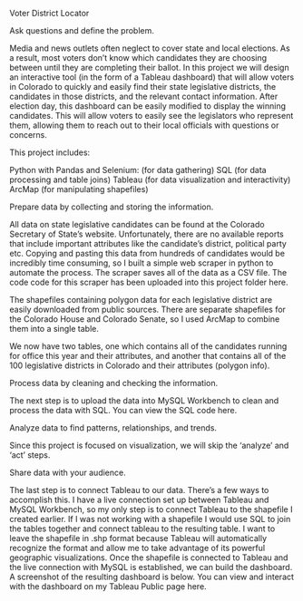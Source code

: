 Voter District Locator

Ask questions and define the problem.

Media and news outlets often neglect to cover state and local elections. As a result, most voters don’t know which candidates they are choosing between until they are completing their ballot. In this project we will design an interactive tool (in the form of a Tableau dashboard) that will allow voters in Colorado to quickly and easily find their state legislative districts, the candidates in those districts, and the relevant contact information. After election day, this dashboard can be easily modified to display the winning candidates. This will allow voters to easily see the legislators who represent them, allowing them to reach out to their local officials with questions or concerns.

This project includes:

Python with Pandas and Selenium: (for data gathering)
SQL (for data processing and table joins)
Tableau (for data visualization and interactivity)
ArcMap (for manipulating shapefiles)

Prepare data by collecting and storing the information.

All data on state legislative candidates can be found at the Colorado Secretary of State’s website. Unfortunately, there are no available reports that include important attributes like the candidate’s district, political party etc. Copying and pasting this data from hundreds of candidates would be incredibly time consuming, so I built a simple web scraper in python to automate the process. The scraper saves all of the data as a CSV file. The code code for this scraper has been uploaded into this project folder here.

The shapefiles containing polygon data for each legislative district are easily downloaded from public sources. There are separate shapefiles for the Colorado House and Colorado Senate, so I used ArcMap to combine them into a single table.

We now have two tables, one which contains all of the candidates running for office this year and their attributes, and another that contains all of the 100 legislative districts in Colorado and their attributes (polygon info).

Process data by cleaning and checking the information.

The next step is to upload the data into MySQL Workbench to clean and process the data with SQL. You can view the SQL code here.

Analyze data to find patterns, relationships, and trends.

Since this project is focused on visualization, we will skip the ‘analyze’ and ‘act’ steps.

Share data with your audience.

The last step is to connect Tableau to our data. There’s a few ways to accomplish this. I have a live connection set up between Tableau and MySQL Workbench, so my only step is to connect Tableau to the shapefile I created earlier. If I was not working with a shapefile I would use SQL to join the tables together and connect tableau to the resulting table. I want to leave the shapefile in .shp format because Tableau will automatically recognize the format and allow me to take advantage of its powerful geographic visualizations. Once the shapefile is connected to Tableau and the live connection with MySQL is established, we can build the dashboard. A screenshot of the resulting dashboard is below. You can view and interact with the dashboard on my Tableau Public page here.

